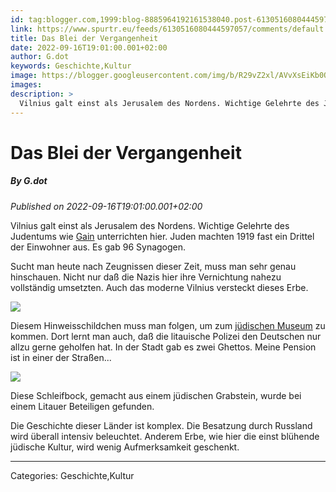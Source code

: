 ```yaml
---
id: tag:blogger.com,1999:blog-8885964192161538040.post-6130516080444597057
link: https://www.spurtr.eu/feeds/6130516080444597057/comments/default
title: Das Blei der Vergangenheit
date: 2022-09-16T19:01:00.001+02:00
author: G.dot
keywords: Geschichte,Kultur
image: https://blogger.googleusercontent.com/img/b/R29vZ2xl/AVvXsEiKb0OKxQg1_TVwClCWNZL773ACP2oGN-g2PNAMSThfQoAz1tviuF6ZcybeYoL0NZb506tXAC9-r8VcP455iC1U38cpYl-AwGCLGWS9PfcfaECFhUa4BKxZ3rg2CFgeSzQ_n1KsKIGEKHo/s72-c/1663255180411207-0.png
images: 
description: >
  Vilnius galt einst als Jerusalem des Nordens. Wichtige Gelehrte des Judentums wie Gain unterrichten hier. Juden machten 1919 fast ein Drittel der Einwohner aus. Es gab 96 Synagogen.Sucht man heute nach Zeugnissen dieser Zeit, muss man sehr genau hinschauen. Nicht nur daß die Nazis hier ihre Vernichtung nahezu vollständig umsetzten.
---
```

# Das Blei der Vergangenheit
##### By G.dot
_Published on 2022-09-16T19:01:00.001+02:00_

Vilnius galt einst als Jerusalem des Nordens. Wichtige Gelehrte des Judentums wie [Gain](https://de.m.wikipedia.org/wiki/Gaon_von_Wilna) unterrichten hier. Juden machten 1919 fast ein Drittel der Einwohner aus. Es gab 96 Synagogen.

Sucht man heute nach Zeugnissen dieser Zeit, muss man sehr genau hinschauen. Nicht nur daß die Nazis hier ihre Vernichtung nahezu vollständig umsetzten. Auch das moderne Vilnius versteckt dieses Erbe.

[![](https://blogger.googleusercontent.com/img/b/R29vZ2xl/AVvXsEiKb0OKxQg1_TVwClCWNZL773ACP2oGN-g2PNAMSThfQoAz1tviuF6ZcybeYoL0NZb506tXAC9-r8VcP455iC1U38cpYl-AwGCLGWS9PfcfaECFhUa4BKxZ3rg2CFgeSzQ_n1KsKIGEKHo/s1600/1663255180411207-0.png)](https://blogger.googleusercontent.com/img/b/R29vZ2xl/AVvXsEiKb0OKxQg1_TVwClCWNZL773ACP2oGN-g2PNAMSThfQoAz1tviuF6ZcybeYoL0NZb506tXAC9-r8VcP455iC1U38cpYl-AwGCLGWS9PfcfaECFhUa4BKxZ3rg2CFgeSzQ_n1KsKIGEKHo/s1600/1663255180411207-0.png)

Diesem Hinweisschildchen muss man folgen, um zum [jüdischen Museum](https://www.jmuseum.lt/en/) zu kommen. Dort lernt man auch, daß die litauische Polizei den Deutschen nur allzu gerne geholfen hat. In der Stadt gab es zwei Ghettos. Meine Pension ist in einer der Straßen...

[![](https://blogger.googleusercontent.com/img/b/R29vZ2xl/AVvXsEh3YTdBD3L2aE_fIw8KQUauO-_8tMFWdHpmAqQ3_l7TduHzCpU-CMEjVynUB2BGuZWRvwYlKcalLkmFpDClfbPruiSYX5FRAfWumVDUtYPAlISMp0JITepibqC0JUdwrhj0Gs-YerVkpgw/s1600/1663255175658871-1.png)](https://blogger.googleusercontent.com/img/b/R29vZ2xl/AVvXsEh3YTdBD3L2aE_fIw8KQUauO-_8tMFWdHpmAqQ3_l7TduHzCpU-CMEjVynUB2BGuZWRvwYlKcalLkmFpDClfbPruiSYX5FRAfWumVDUtYPAlISMp0JITepibqC0JUdwrhj0Gs-YerVkpgw/s1600/1663255175658871-1.png)

Diese Schleifbock, gemacht aus einem jüdischen Grabstein, wurde bei einem Litauer Beteiligen gefunden. 

Die Geschichte dieser Länder ist komplex. Die Besatzung durch Russland wird überall intensiv beleuchtet. Anderem Erbe, wie hier die einst blühende jüdische Kultur, wird wenig Aufmerksamkeit geschenkt.

---
Categories: Geschichte,Kultur